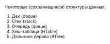Некоторые (сохранившиеся) структуры данных:
1) Дек (deque)
2) Стек (stack)
3) Очередь (queue)
4) Хеш-таблица (HTable)
5) Двоичное дерево (BTree)
